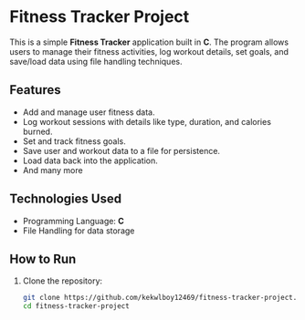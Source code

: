 # Fitness Tracker Project

This is a simple **Fitness Tracker** application built in **C**. The program allows users to manage their fitness activities, log workout details, set goals, and save/load data using file handling techniques.

## Features
- Add and manage user fitness data.
- Log workout sessions with details like type, duration, and calories burned.
- Set and track fitness goals.
- Save user and workout data to a file for persistence.
- Load data back into the application.
- And many more

## Technologies Used
- Programming Language: **C**
- File Handling for data storage

## How to Run
1. Clone the repository:
   ```bash
   git clone https://github.com/kekwlboy12469/fitness-tracker-project.git
   cd fitness-tracker-project
